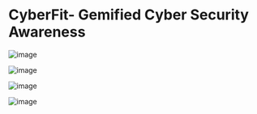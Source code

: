 
# CyberFit- Gemified Cyber Security Awareness 

![image](https://github.com/Vinay-Khanagavi/CyberFit.github.io/assets/116386393/7093ae05-31ed-4bca-9019-524d357aff79)


![image](https://github.com/Vinay-Khanagavi/CyberFit.github.io/assets/116386393/20f86349-0d7c-4db1-a9bb-7c34d7b3f206)


![image](https://github.com/Vinay-Khanagavi/CyberFit.github.io/assets/116386393/9584ded5-4ea0-488d-9647-cb9528cc64ff)


![image](https://github.com/Vinay-Khanagavi/CyberFit.github.io/assets/116386393/ac3f088d-8431-4b1d-98eb-de4a739af879)

